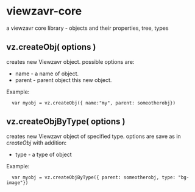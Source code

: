 # viewzavr-core
a viewzavr core library - objects and their properties, tree, types

## vz.createObj( options )
creates new Viewzavr object.
possible options are:
* name - a name of object.
* parent - parent object this new object.

Example:
```
  var myobj = vz.createObj({ name:"my", parent: someotherobj})
```

## vz.createObjByType( options )
creates new Viewzavr object of specified type.
options are save as in *createObj* with addition:
* type - a type of object

Example:
```
  var myobj = vz.createObjByType({ parent: someotherobj, type: "bg-image"})
```
